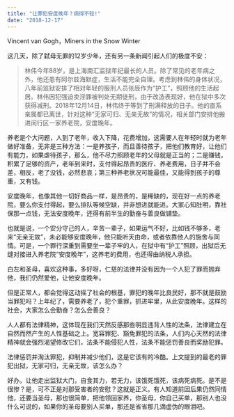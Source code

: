 ```yaml
---
title: "让罪犯安度晚年？病得不轻!"
date: "2018-12-17"
---
```


Vincent van Gogh，Miners in the Snow Winter

这几天，除了弑母无罪的12岁少年，还有另一条新闻引起人们的极度不安：

> 林伟今年88岁，是上海南汇监狱年纪最长的人员。除了常见的老年病之外，他还患有阿尔兹海默症，生活不能完全自理。考虑到林伟的身体状况，八年前监狱安排了相对年轻的服刑人员张辰作为“护工”，照顾他的生活起居。林伟因犯强迫卖淫罪被判处无期徒刑，由于改造表现好，他在狱中多次获得减刑。2018年12月14日，林伟终于等到了刑满释放的日子。他的直系亲属都已离世，针对这种“无家可归、无亲无故”的情况，相关部门安排他搬进闵行区一家养老院，安度晚年。

 养老是个大问题，人到了老年，收入下降，花费增加，这需要人在年轻时就为老年做好准备，无非是三种方法：一是养孩子，而且善待孩子，把他们教育好，让他们有能力，如果虐待孩子，那么，他不尽力照顾老年的父母就是正当的；二是赚钱，积累了足够的资产，老年到来时，支付得起昂贵的医疗、养老费用，日子并不会差，相反，老了没钱，必然悲哀；第三种养老状况可能最佳，又能得到孩子的尊重，又有钱。

 安度晚年，也像其他一切好商品一样，是昂贵的，是稀缺的，现在好一点的养老院，要么你支付得起，要么排队等候空缺，并非想进就能进。大家心知肚明，靠社保那一点钱，无法安度晚年，还得有前半生的勤奋与善良做铺垫。

也就是说，一个安分守己的人，辛苦一辈子，如果运气不好，比如钱不够多，老来“无亲无故”，未必能够安度晚年，他只能听天由命，或者依靠他人的施舍与同情。可是，一个罪行深重到需要坐一辈子牢的人，在狱中有“护工”照顾，出狱后无缝对接进入养老院“安度晚年”，这养老的费用，也还得由纳税人承担。

白左和圣母，喜欢这种事，多好呀，仁慈的法律并没有因为一个人犯了罪而抛弃他，我们仍然爱他，让他安度晚年。

但是正常人，都会觉得这动摇了社会的根基，罪犯的晚年比良民好，那不就是鼓励当罪犯吗？上年纪了，需要养老了，犯个重罪，抓进牢里，从此安度晚年。这样的社会，大家怎么会勤奋？怎么会善良？

人人都有法律精神，这体现在我们天然反感那些明显违背人性的法条，法律建立在自然而然产生的人性基础之上。宽容罪犯、豁免罪犯的法条，人们内心天然的法律精神就会强烈渴望修改它们，法条不能侵犯人性，法条不能惩罚善良而奖励犯罪。

法律惩罚并淘汰罪犯，抑制并减少他们，这是它该有的冷酷。上文提到的最老的罪犯出狱，无家可归，无亲无故，该怎么办？

好办。让他走出监狱大门，自食其力，若无力，该饿死饿死，该病死病死。是不是很惨？是，可不正是对那受害者的安慰？这就是正义。有人知道前因后果仍然同情他，还要当圣母，那也很简单，把他领回家养，你圣母，你自己买单，那别人也没什么可说的，如果你的圣母要别人买单，那还是省省那几滴虚伪的眼泪吧。
